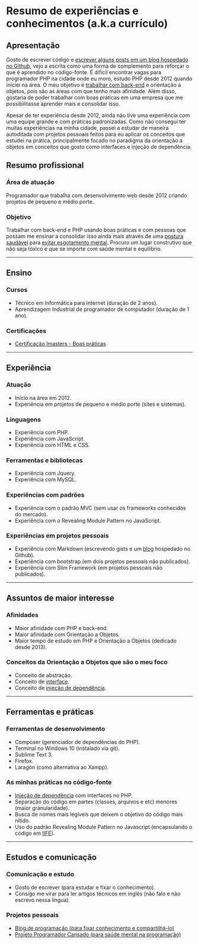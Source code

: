# Resumo de experiências e conhecimentos (a.k.a currículo)

## Apresentação

Gosto de escrever código e [escrever alguns posts em um blog hospedado no Github](http://raphael-da-silva.github.io/), vejo a escrita como uma forma de complemento para reforçar o que é aprendido no código-fonte. É difícil encontrar vagas para programador PHP na cidade onde eu moro, estudo PHP desde 2012 quando iniciei na área. O meu objetivo é [trabalhar com back-end](https://raphael-da-silva.github.io/back-end/) e orientação a objetos, pois são as áreas com que tenho mais afinidade. Além disso, gostaria de poder trabalhar com boas práticas em uma empresa que me possibilitasse aprender mais e consolidar isso. 

Apesar de ter experiência desde 2012, ainda não tive uma experiência com uma equipe grande e com práticas padronizadas. Como não consegui ter muitas experiências na minha cidade, passei a estudar de maneira autoditada com projetos pessoais feitos
para eu aplicar os conceitos que estudei na prática, principalmente focado no paradigma da orientação a objetos em conceitos que gosto como interfaces e injeção de dependência.

## Resumo profissional

### Área de atuação

Programador que trabalha com desenvolvimento web desde 2012 criando projetos de pequeno e médio porte.

### Objetivo

Trabalhar com back-end e PHP usando boas práticas e com pessoas que possam me ensinar a consolidar isso ainda mais através de uma [postura saudável](https://github.com/raphael-da-silva/postura-na-hora-de-programar/blob/master/README.md) para [evitar esgotamento mental](https://programador-cansado.github.io/). Procuro um lugar construtivo que não seja tóxico e que se importe com saúde mental e equilíbrio.

***

## Ensino

### Cursos

* Técnico em Informática para internet (duração de 2 anos).
* Aprendizagem Industrial de programador de computador (duração de 1 ano).

### Certificações

* [Certificação Imasters - Boas práticas](http://certificacao.imasters.com.br/users/raphael-c-silva)

***
## Experiência

### Atuação

* Início na área em 2012.
* Experiência em projetos de pequeno e médio porte (sites e sistemas).

### Linguagens
* Experiência com PHP.
* Experiência com JavaScript.
* Experiência com HTML e CSS.

### Ferramentas e bibliotecas
* Experiência com Jquery.
* Experiência com MySQL.

### Experiências com padrões
* Experiência com o padrão MVC (sem usar os frameworks conhecidos do mercado).
* Experiência com o Revealing Module Pattern no JavaScript.

### Experiências em projetos pessoais

* Experiência com Markdown (escrevendo gists e um [blog](http://raphael-da-silva.github.io/) hospedado no Github).
* Experiência com bootstrap (em dois projetos pessoais não publicados).
* Experiência com Slim Framework (em projetos pessoais não publicados).

***

## Assuntos de maior interesse

### Afinidades

* Maior afinidade com PHP e back-end.
* Maior afinidade com Orientação a Objetos.
* Maior tempo de estudo em PHP e Orientação a Objetos (dedicado desde 2013).

### Conceitos da Orientação a Objetos que são o meu foco

* Conceito de abstração.
* Conceito de [interface](https://raphael-da-silva.github.io/contando-historia/).
* Conceito de [injeção de dependência](https://raphael-da-silva.github.io/injetar-sempre/).

***

## Ferramentas e práticas

### Ferramentas de desenvolvimento

* Composer (gerenciador de dependências do PHP).
* Terminal no Windows 10 (instalado via git).
* Sublime Text 3.
* Firefox.
* Laragon (como alternativa ao Xampp).

### As minhas práticas no código-fonte

* [Injeção de dependência](https://raphael-da-silva.github.io/injecao-pdo/) com interfaces no PHP.
* Separação do código em partes (classes, arquivos e etc) menores (maior granularidade).
* Busca de nomes mais legíveis que deixem o objetivo do código mais nítido.
* Uso do padrão Revealing Module Pattern no Javascript (encapsulando o código em [IIFE](https://raphael-da-silva.github.io/iife-js/)).

***

## Estudos e comunicação

### Comunicação e estudo

* Gosto de escrever (para estudar e fixar o conhecimento).
* Consigo me virar para ler artigos técnicos em inglês (não falo e não escrevo nessa língua).

### Projetos pessoais

* [Blog de programação (para fixar conhecimento e compartilhá-lo)](http://raphael-da-silva.github.io)
* [Projeto Programador Cansado (para saúde mental na programação)](https://raphael-da-silva.github.io/programador-cansado/)
